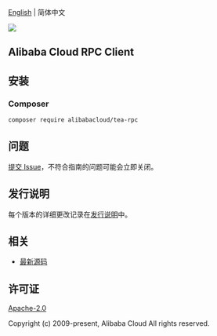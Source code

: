 [English](README.md) | 简体中文

![](https://aliyunsdk-pages.alicdn.com/icons/AlibabaCloud.svg)

## Alibaba Cloud RPC Client

## 安装

### Composer

```bash
composer require alibabacloud/tea-rpc
```

## 问题

[提交 Issue](https://github.com/aliyun/tea-rpc/issues/new)，不符合指南的问题可能会立即关闭。

## 发行说明

每个版本的详细更改记录在[发行说明](./ChangeLog.txt)中。

## 相关

* [最新源码](https://github.com/aliyun/tea-rpc)

## 许可证

[Apache-2.0](http://www.apache.org/licenses/LICENSE-2.0)

Copyright (c) 2009-present, Alibaba Cloud All rights reserved.
